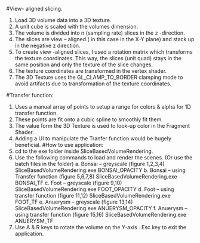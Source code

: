 #View- aligned slicing. 
  1.	Load 3D volume data into a 3D texture. 
  2.	A unit cube is scaled with the volumes dimension. 
  3.	The volume is divided into n (sampling rate) slices in the z -direction. 
  4.	The slices are view – aligned ( in this case in the X-Y plane) and stack up in the negative z direction. 
  5.	To create view -aligned slices, I used a rotation matrix which transforms the texture coordinates. This way, the slices (unit quad) stays in the same position and only the texture of the slice changes. 
  6.	The texture coordinates are transformed in the vertex shader. 
  7.	The 3D Texture uses the GL_CLAMP_TO_BORDER clamping mode to avoid artifacts due to transformation of the texture coordinates. 

#Transfer function:
  1.	Uses a manual array of points to setup a range for colors & alpha for 1D transfer function. 
  2.	These points are fit onto a cubic spline to smoothly fit them. 
  3.	The value form the 3D Texture is used to look-up color in the Fragment Shader. 
  4.	Adding a UI to manipulate the Tranfer function would be hugely beneficial. 
#How to use application:
  1.	cd to the exe folder inside SliceBasedVolumeRendering.
  2.	Use the following commands to load and render the scenes.  (Or use the batch files in the folder)
        a. Bonsai – greyscale (figure 1,2,3,4)
          SliceBasedVolumeRendering.exe BONSAI_OPACITY
        b. Bonsai – using Transfer function (figure 5,6,7,8)
          SliceBasedVolumeRendering.exe BONSAI_TF
        c. Foot – greyscale (figure 9,10)
          SliceBasedVolumeRendering.exe FOOT_OPACITY
        d. Foot – using transfer function (figure 11,12)
           SliceBasedVolumeRendering.exe FOOT_TF
        e. Anuerysm – greyscale (figure 13,14)
          SliceBasedVolumeRendering.exe ANUERYSM_OPACITY
        f. Anuerysm – using transfer function (figure 15,16)
          SliceBasedVolumeRendering.exe ANUERYSM_TF
   3.	Use A & R keys to rotate the volume on the Y-axis . Esc key to exit the application. 


